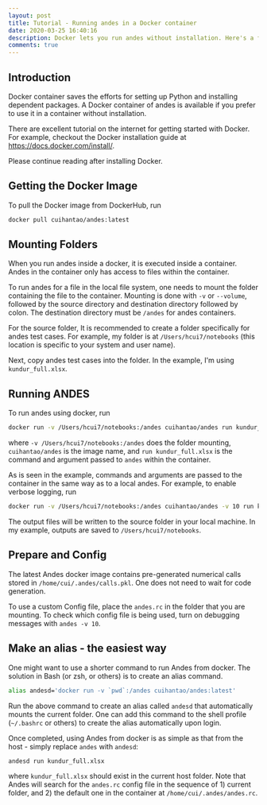 ```yaml
---
layout: post
title: Tutorial - Running andes in a Docker container
date: 2020-03-25 16:40:16
description: Docker lets you run andes without installation. Here's a few notes on folder mounting.
comments: true
---
```


## Introduction

Docker container saves the efforts for setting up Python and installing dependent packages. A Docker container of andes is available if you prefer to use it in a container without installation.

There are excellent tutorial on the internet for getting started with Docker. For example, checkout the Docker installation guide at <https://docs.docker.com/install/>.

Please continue reading after installing Docker.

## Getting the Docker Image

To pull the Docker image from DockerHub, run

```bash
docker pull cuihantao/andes:latest
```

## Mounting Folders

When you run andes inside a docker, it is executed inside a container. Andes in the container only has access to files within the container.

To run andes for a file in the local file system, one needs to mount the folder containing the file to the container. Mounting is done with `-v` or `--volume`, followed by the source directory and destination directory followed by colon. The destination directory must be `/andes` for andes containers.

For the source folder, It is recommended to create a folder specifically for andes test cases. For example, my folder is at `/Users/hcui7/notebooks` (this location is specific to your system and user name).

Next, copy andes test cases into the folder. In the example, I'm using `kundur_full.xlsx`.

## Running ANDES

To run andes using docker, run

```bash
docker run -v /Users/hcui7/notebooks:/andes cuihantao/andes run kundur_full.xlsx
```

where `-v /Users/hcui7/notebooks:/andes` does the folder mounting, `cuihantao/andes` is the image name, and `run kundur_full.xlsx` is the command and argument passed to `andes` within the container.

As is seen in the example, commands and arguments are passed to the container in the same way as to a local andes. For example, to enable verbose logging, run

```bash
docker run -v /Users/hcui7/notebooks:/andes cuihantao/andes -v 10 run kundur_full.xlsx
```

The output files will be written to the source folder in your local machine. In my example, outputs are saved to `/Users/hcui7/notebooks`.

## Prepare and Config

The latest Andes docker image contains pre-generated numerical calls stored in `/home/cui/.andes/calls.pkl`. One does not need to wait for code generation.

To use a custom Config file, place the `andes.rc` in the folder that you are mounting. To check which config file is being used, turn on debugging messages with `andes -v 10`.

## Make an alias - the easiest way

One might want to use a shorter command to run Andes from docker. The solution in Bash (or zsh, or others) is to create an alias command.

```bash
alias andesd='docker run -v `pwd`:/andes cuihantao/andes:latest'
```

Run the above command to create an alias called `andesd` that automatically mounts the current folder.
One can add this command to the shell profile (`~/.bashrc` or others) to create the alias automatically upon login.

Once completed, using Andes from docker is as simple as that from the host - simply replace `andes` with `andesd`:

```
andesd run kundur_full.xlsx
```

where `kundur_full.xlsx` should exist in the current host folder. Note that Andes will search for the `andes.rc` config file in the sequence of 1) current folder, and 2) the default one in the container at `/home/cui/.andes/andes.rc`.
